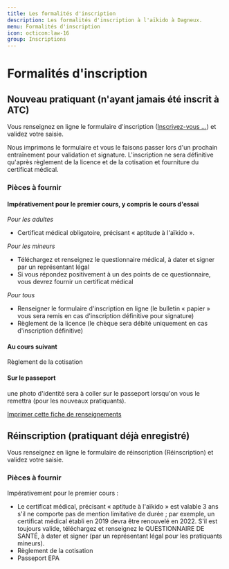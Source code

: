 ```yaml
---
title: Les formalités d'inscription
description: Les formalités d'inscription à l'aïkido à Dagneux.
menu: Formalités d'inscription
icon: octicon:law-16
group: Inscriptions
---
```


# Formalités d'inscription

## Nouveau pratiquant (n'ayant jamais été inscrit à ATC)

Vous renseignez en ligne le formulaire d'inscription ([Inscrivez-vous ...](/inscription/premiere)) et validez votre saisie.

Nous imprimons le formulaire et vous le faisons passer lors d'un prochain entraînement pour validation et signature. L'inscription ne sera définitive qu'après règlement de la licence et de la cotisation et fourniture du certificat médical.

### Pièces à fournir

#### Impérativement pour le premier cours, y compris le cours d'essai

_Pour les adultes_

- Certificat médical obligatoire, précisant « aptitude à l'aïkido ».

_Pour les mineurs_

- Téléchargez et renseignez le questionnaire médical, à dater et signer par un représentant légal
- Si vous répondez positivement à un des points de ce questionnaire, vous devrez fournir un certificat médical

_Pour tous_

- Renseigner le formulaire d'inscription en ligne (le bulletin « papier » vous sera remis en cas d'inscription définitive pour signature)
- Règlement de la licence (le chèque sera débité uniquement en cas d'inscription définitive)

#### Au cours suivant

Règlement de la cotisation

#### Sur le passeport

une photo d'identité sera à coller sur le passeport lorsqu'on vous le remettra (pour les nouveaux pratiquants).

[Imprimer cette fiche de renseignements]()

## Réinscription (pratiquant déjà enregistré)

Vous renseignez en ligne le formulaire de réinscription (Réinscription) et validez votre saisie.

### Pièces à fournir

Impérativement pour le premier cours :

- Le certificat médical, précisant « aptitude à l'aïkido » est valable 3 ans s'il ne comporte pas de mention limitative de durée ; par exemple, un certificat médical établi en 2019 devra être renouvelé en 2022. S'il est toujours valide, téléchargez et renseignez le QUESTIONNAIRE DE SANTÉ, à dater et signer (par un représentant légal pour les pratiquants mineurs).
- Règlement de la cotisation
- Passeport EPA
